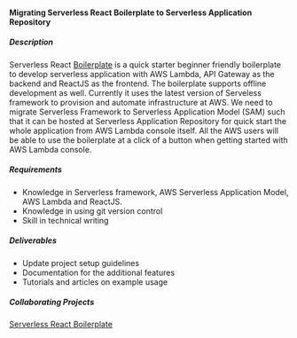 #### Migrating Serverless React Boilerplate to Serverless Application Repository

##### Description
Serverless React [Boilerplate](https://github.com/99xt/serverless-react-boilerplate) is a quick starter beginner friendly boilerplate to develop serverless application with AWS Lambda, API Gateway as the backend and ReactJS as the frontend. The boilerplate supports offline development as well. Currently it uses the latest version of Serveless framework to provision and automate infrastructure at AWS. We need to migrate Serverless Framework to Serverless Application Model (SAM) such that it can be hosted at Serverless Application Repository for quick start the whole application from AWS Lambda console itself. All the AWS users will be able to use the boilerplate at a click of a button when getting started with AWS Lambda console.

##### Requirements
- Knowledge in Serverless framework, AWS Serverless Application Model, AWS Lambda and ReactJS.
- Knowledge in using git version control
- Skill in technical writing

##### Deliverables
- Update project setup guidelines
- Documentation for the additional features
- Tutorials and articles on example usage

##### Collaborating Projects
[Serverless React Boilerplate](https://github.com/99xt/serverless-react-boilerplate)



